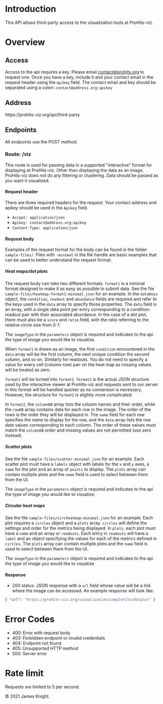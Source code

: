 # Introduction

This API allows third-party access to the visualization tools at ProHits-viz.

# Overview

## Access
Access to the api requires a key. Please email contact@prohits.org to request one. Once you have a key, include it and your contact email in the request header using the `apikey` field. The contact email and key should be separated using a colon: `contact@address.org:apikey`

## Address
https<nolink>://prohits-viz.org/api/third-party

## Endpoints

All endpoints use the POST method.

### Route: /viz

This route is used for passing data in a supported "interactive" format for displaying at ProHits-viz. Other than displaying the data as an image, ProHits-viz does not do any filtering or clustering. Data should be passed as you want it visualized.

#### Request header

There are three required headers for the request. Your contact address and apikey should be used in the `Apikey` field.

* `Accept: application/json`
* `Apikey: contact@address.org:apikey`
* `Content-Type: application/json`

#### Request body

Examples of the request format for the body can be found in the folder `sample-files/`. Files with `-minimal` in the file handle are basic examples that can be used to better understand the request format.

##### Heat maps/dot plots

The request body can take two different formats. `format1` is a minimal format designed to make it as easy as possible to submit data. See the file `sample-files/heatmap-format1-minimal.json` for an example. In the `dataKeys` object, the `condition`, `readout` and `abundance` fields are required and refer to the keys used in the `data` array to specify those properties. The `data` field is an array, with a single data point per entry corresponding to a condition-readout pair with their associated abundance. In the case of a dot plot, there must also be a `score` and `ratio` field, with the ratio referring to the relative circle size from 0-1.

The `imageType` in the `parameters` object is required and indicates to the api the type of image you would like to visualize.

When `format1` is drawn as an image, the first `condition` encountered in the `data` array will be the first column, the next unique condition the second column, and so on. Similarly for readouts. You do not need to specify a value for every cell (column-row) pair on the heat map as missing values will be treated as zero.

`format1` will be turned into `format2`. `format2` is the actual JSON structure used by the interactive viewer at ProHits-viz and requests sent to our server in this format will be handled quicker as no conversion is necessary. However, the structure for `format2` is slightly more complicated.

In `format2`, the `columnDB` array lists the column names and their order, while the `rowDB` array contains data for each row in the image. The order of the rows is the order they will be displayed in. The `name` field for each row specifies the name to display for the row, and the `data` array lists the row data values corresponding to each column. The order of these values must match the `columnDB` order and missing values are not permitted (use zero instead).

##### Scatter plots

See the file `sample-files/scatter-minimal.json` for an example. Each scatter plot must have a `labels` object with labels for the `x` and `y` axes, a `name` for the plot and an array of `points` to display. The `plots` array can contain multiple plots and the `name` field is used to select between them from the UI.

The `imageType` in the `parameters` object is required and indicates to the api the type of image you would like to visualize.

##### Circular heat maps

See the file `sample-files/circheatmap-minimal.json` for an example. Each plot requires a `circles` object and a `plots` array. `circles` will define the settings and order for the metrics being displayed. In `plots`, each plot must have a `name` and an array or `readouts`. Each entry in `readouts` will have a `label` and an object specifying the values for each of the metrics defined in `circles`. The `plots` array can contain multiple plots and the `name` field is used to select between them from the UI.

The `imageType` in the `parameters` object is required and indicates to the api the type of image you would like to visualize

#### Response

* 200 status: JSON response with a `url` field whose value will be a link where the image can be accessed. An example response will look like:
```json
{ "url": "https://prohits-viz.org/visualization/samplefile/dotplot" } 
```

# Error Codes
* 400: Error with request body
* 403: Forbidden endpoint or invalid credentials
* 404: Endpoint not found
* 405: Unsupported HTTP method
* 500: Server error

# Rate limit
Requests are limited to 5 per second.

© 2021 James Knight.
